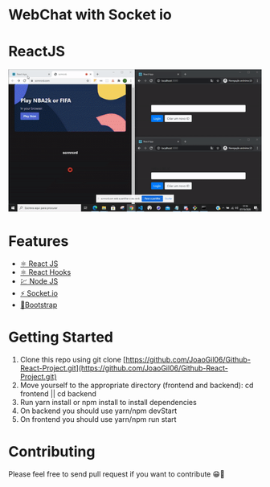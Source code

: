 # WebChat with Socket io
# ReactJS

![Webchat preview desktop](https://github.com/JoaoGil06/WebChat/blob/master/frontend/assets/webchat.gif) 

# Features
* [⚛ React JS](https://reactjs.org/)
* [⚛ React Hooks](https://reactjs.org/docs/hooks-intro.html)
* [💹 Node JS](https://nodejs.org/en/)
* [⚡ Socket.io](https://socket.io/)
* [💅Bootstrap](https://react-bootstrap.github.io/)

# Getting Started
1. Clone this repo using git clone [https://github.com/JoaoGil06/Github-React-Project.git](https://github.com/JoaoGil06/Github-React-Project.git)
1. Move yourself to the appropriate directory (frontend and backend): cd frontend || cd backend
1. Run yarn install or npm install to install dependencies
1. On backend you should use yarn/npm devStart
1. On frontend you should use yarn/npm run start

# Contributing
Please feel free to send pull request if you want to contribute 😁🚀
